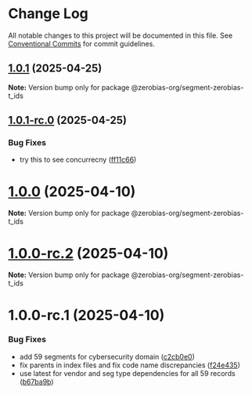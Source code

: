 # Change Log

All notable changes to this project will be documented in this file.
See [Conventional Commits](https://conventionalcommits.org) for commit guidelines.

## [1.0.1](https://github.com/zerobias-org/segment/compare/@zerobias-org/segment-zerobias-t_ids@1.0.1-rc.0...@zerobias-org/segment-zerobias-t_ids@1.0.1) (2025-04-25)

**Note:** Version bump only for package @zerobias-org/segment-zerobias-t_ids





## [1.0.1-rc.0](https://github.com/zerobias-org/segment/compare/@zerobias-org/segment-zerobias-t_ids@1.0.0...@zerobias-org/segment-zerobias-t_ids@1.0.1-rc.0) (2025-04-25)


### Bug Fixes

* try this to see concurrecny ([ff11c66](https://github.com/zerobias-org/segment/commit/ff11c66d67cb9f185098fd640d4139178d29ae22))





# [1.0.0](https://github.com/zerobias-org/segment/compare/@zerobias-org/segment-zerobias-t_ids@1.0.0-rc.2...@zerobias-org/segment-zerobias-t_ids@1.0.0) (2025-04-10)

**Note:** Version bump only for package @zerobias-org/segment-zerobias-t_ids





# [1.0.0-rc.2](https://github.com/zerobias-org/segment/compare/@zerobias-org/segment-zerobias-t_ids@1.0.0-rc.1...@zerobias-org/segment-zerobias-t_ids@1.0.0-rc.2) (2025-04-10)

**Note:** Version bump only for package @zerobias-org/segment-zerobias-t_ids





# 1.0.0-rc.1 (2025-04-10)


### Bug Fixes

* add 59 segments for cybersecurity domain ([c2cb0e0](https://github.com/zerobias-org/segment/commit/c2cb0e0c1f1eabb51d7f5a6ae6db98c1516fcdbe))
* fix parents in index files and fix code name discrepancies ([f24e435](https://github.com/zerobias-org/segment/commit/f24e4352453caaa05074cc6bb66ee8ed21a4f11d))
* use latest for vendor and seg type dependencies for all 59 records ([b67ba9b](https://github.com/zerobias-org/segment/commit/b67ba9bed7a90fad3b084161ebc603b5b35214b8))
